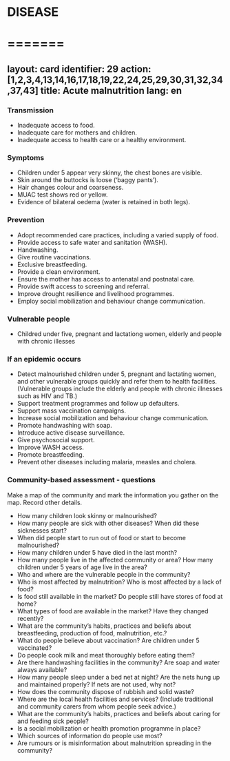 
# DISEASE #
# ======= #
layout: card
identifier: 29
action: [1,2,3,4,13,14,16,17,18,19,22,24,25,29,30,31,32,34,37,43]
title: Acute malnutrition
lang: en
---

### Transmission

- Inadequate access to food. 
- Inadequate care for mothers and children. 
- Inadequate access to health care or a healthy environment.

### Symptoms

- Children under 5 appear very skinny, the chest bones are visible. 
- Skin around the buttocks is loose (‘baggy pants’). 
- Hair changes colour and coarseness. 
- MUAC test shows red or yellow. 
- Evidence of bilateral oedema (water is retained in both legs).

### Prevention

- Adopt recommended care practices, including a varied supply of food.
- Provide access to safe water and sanitation (WASH). 
- Handwashing.
- Give routine vaccinations. 
- Exclusive breastfeeding.
- Provide a clean environment.
- Ensure the mother has access to antenatal and postnatal care.
- Provide swift access to screening and referral.
- Improve drought resilience and livelihood programmes.
- Employ social mobilization and behaviour change communication. 

### Vulnerable people

- Childred under five, pregnant and lactationg women, elderly and people with chronic illesses

### If an epidemic occurs

- Detect malnourished children under 5, pregnant and lactating women, and other vulnerable groups quickly and refer them to health facilities. (Vulnerable groups include the elderly and people with chronic illnesses such as HIV and TB.) 
- Support treatment programmes and follow up defaulters.
- Support mass vaccination campaigns.
- Increase social mobilization and behaviour change communication. 
- Promote handwashing with soap.
- Introduce active disease surveillance.
- Give psychosocial support. 
- Improve WASH access.
- Promote breastfeeding.
- Prevent other diseases including malaria, measles and cholera.

### Community-based assessment - questions

Make a map of the community and mark the information you gather on the map. Record other details.
- How many children look skinny or malnourished? 
- How many people are sick with other diseases? When did these sicknesses start?
- When did people start to run out of food or start to become malnourished? 
- How many children under 5 have died in the last month? 
- How many people live in the affected community or area? How many children under 5 years of age live in the area? 
- Who and where are the vulnerable people in the community? 
- Who is most affected by malnutrition? Who is most affected by a lack of food? 
- Is food still available in the market? Do people still have stores of food at home?
-	What types of food are available in the market? Have they changed recently?
- What are the community’s habits, practices and beliefs about breastfeeding, production of food, malnutrition, etc.?
- What do people believe about vaccination? Are children under 5 vaccinated?
-	Do people cook milk and meat thoroughly before eating them? 
- Are there handwashing facilities in the community? Are soap and water always available? 
- How many people sleep under a bed net at night? Are the nets hung up and maintained properly? If nets are not used, why not? 
- How does the community dispose of rubbish and solid waste? 
- Where are the local health facilities and services? (Include traditional and community carers from whom people seek advice.) 
- What are the community’s habits, practices and beliefs about caring for and feeding sick people? 
- Is a social mobilization or health promotion programme in place? 
- Which sources of information do people use most? 
- Are rumours or is misinformation about malnutrition spreading in the community? 
